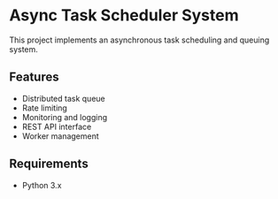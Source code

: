 # Async Task Scheduler System

This project implements an asynchronous task scheduling and queuing system.

## Features
- Distributed task queue
- Rate limiting
- Monitoring and logging
- REST API interface
- Worker management

## Requirements
- Python 3.x
